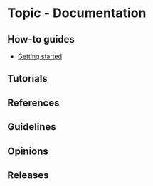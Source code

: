 # Topic - Documentation

## How-to guides

- [Getting started](./how-to-getting-started.md)

## Tutorials

## References

## Guidelines

## Opinions

## Releases